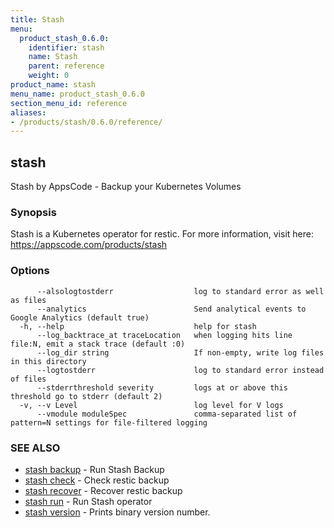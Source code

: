 ```yaml
---
title: Stash
menu:
  product_stash_0.6.0:
    identifier: stash
    name: Stash
    parent: reference
    weight: 0
product_name: stash
menu_name: product_stash_0.6.0
section_menu_id: reference
aliases:
- /products/stash/0.6.0/reference/
---
```


## stash

Stash by AppsCode - Backup your Kubernetes Volumes

### Synopsis


Stash is a Kubernetes operator for restic. For more information, visit here: https://appscode.com/products/stash

### Options

```
      --alsologtostderr                  log to standard error as well as files
      --analytics                        Send analytical events to Google Analytics (default true)
  -h, --help                             help for stash
      --log_backtrace_at traceLocation   when logging hits line file:N, emit a stack trace (default :0)
      --log_dir string                   If non-empty, write log files in this directory
      --logtostderr                      log to standard error instead of files
      --stderrthreshold severity         logs at or above this threshold go to stderr (default 2)
  -v, --v Level                          log level for V logs
      --vmodule moduleSpec               comma-separated list of pattern=N settings for file-filtered logging
```

### SEE ALSO
* [stash backup](/products/stash/0.6.0/reference/stash_backup)	 - Run Stash Backup
* [stash check](/products/stash/0.6.0/reference/stash_check)	 - Check restic backup
* [stash recover](/products/stash/0.6.0/reference/stash_recover)	 - Recover restic backup
* [stash run](/products/stash/0.6.0/reference/stash_run)	 - Run Stash operator
* [stash version](/products/stash/0.6.0/reference/stash_version)	 - Prints binary version number.

